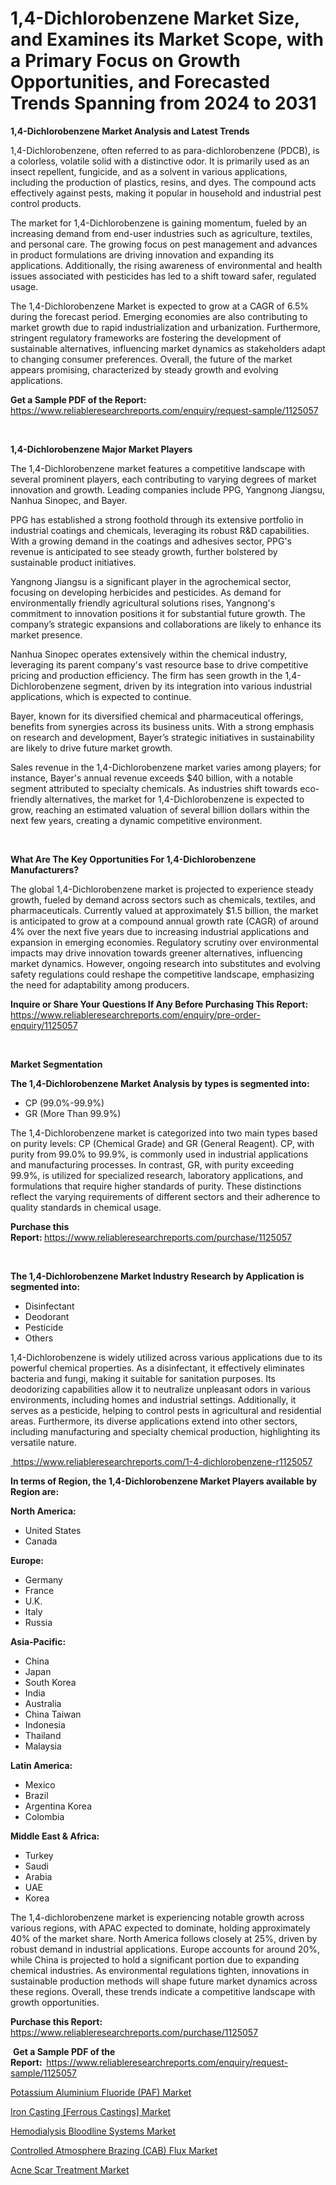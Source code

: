 <p><h1>1,4-Dichlorobenzene Market Size, and Examines its Market Scope, with a Primary Focus on Growth Opportunities, and Forecasted Trends Spanning from 2024 to 2031</h1></p><p><strong>1,4-Dichlorobenzene Market Analysis and Latest Trends</strong></p>
<p><p>1,4-Dichlorobenzene, often referred to as para-dichlorobenzene (PDCB), is a colorless, volatile solid with a distinctive odor. It is primarily used as an insect repellent, fungicide, and as a solvent in various applications, including the production of plastics, resins, and dyes. The compound acts effectively against pests, making it popular in household and industrial pest control products.</p><p>The market for 1,4-Dichlorobenzene is gaining momentum, fueled by an increasing demand from end-user industries such as agriculture, textiles, and personal care. The growing focus on pest management and advances in product formulations are driving innovation and expanding its applications. Additionally, the rising awareness of environmental and health issues associated with pesticides has led to a shift toward safer, regulated usage.</p><p>The 1,4-Dichlorobenzene Market is expected to grow at a CAGR of 6.5% during the forecast period. Emerging economies are also contributing to market growth due to rapid industrialization and urbanization. Furthermore, stringent regulatory frameworks are fostering the development of sustainable alternatives, influencing market dynamics as stakeholders adapt to changing consumer preferences. Overall, the future of the market appears promising, characterized by steady growth and evolving applications.</p></p>
<p><strong>Get a Sample PDF of the Report:&nbsp;</strong> <a href="https://www.reliableresearchreports.com/enquiry/request-sample/1125057?utm_campaign=40&utm_medium=2&utm_source=Github&utm_content=ia&utm_term=05122024&utm_id=14-dichlorobenzene">https://www.reliableresearchreports.com/enquiry/request-sample/1125057</a></p>
<p>&nbsp;</p>
<p><strong>1,4-Dichlorobenzene Major Market Players</strong></p>
<p><p>The 1,4-Dichlorobenzene market features a competitive landscape with several prominent players, each contributing to varying degrees of market innovation and growth. Leading companies include PPG, Yangnong Jiangsu, Nanhua Sinopec, and Bayer.</p><p>PPG has established a strong foothold through its extensive portfolio in industrial coatings and chemicals, leveraging its robust R&D capabilities. With a growing demand in the coatings and adhesives sector, PPG's revenue is anticipated to see steady growth, further bolstered by sustainable product initiatives.</p><p>Yangnong Jiangsu is a significant player in the agrochemical sector, focusing on developing herbicides and pesticides. As demand for environmentally friendly agricultural solutions rises, Yangnong's commitment to innovation positions it for substantial future growth. The company’s strategic expansions and collaborations are likely to enhance its market presence.</p><p>Nanhua Sinopec operates extensively within the chemical industry, leveraging its parent company's vast resource base to drive competitive pricing and production efficiency. The firm has seen growth in the 1,4-Dichlorobenzene segment, driven by its integration into various industrial applications, which is expected to continue.</p><p>Bayer, known for its diversified chemical and pharmaceutical offerings, benefits from synergies across its business units. With a strong emphasis on research and development, Bayer’s strategic initiatives in sustainability are likely to drive future market growth.</p><p>Sales revenue in the 1,4-Dichlorobenzene market varies among players; for instance, Bayer's annual revenue exceeds $40 billion, with a notable segment attributed to specialty chemicals. As industries shift towards eco-friendly alternatives, the market for 1,4-Dichlorobenzene is expected to grow, reaching an estimated valuation of several billion dollars within the next few years, creating a dynamic competitive environment.</p></p>
<p>&nbsp;</p>
<p><strong>What Are The Key Opportunities For 1,4-Dichlorobenzene Manufacturers?</strong></p>
<p><p>The global 1,4-Dichlorobenzene market is projected to experience steady growth, fueled by demand across sectors such as chemicals, textiles, and pharmaceuticals. Currently valued at approximately $1.5 billion, the market is anticipated to grow at a compound annual growth rate (CAGR) of around 4% over the next five years due to increasing industrial applications and expansion in emerging economies. Regulatory scrutiny over environmental impacts may drive innovation towards greener alternatives, influencing market dynamics. However, ongoing research into substitutes and evolving safety regulations could reshape the competitive landscape, emphasizing the need for adaptability among producers.</p></p>
<p><strong>Inquire or Share Your Questions If Any Before Purchasing This Report:</strong> <a href="https://www.reliableresearchreports.com/enquiry/pre-order-enquiry/1125057?utm_campaign=40&utm_medium=2&utm_source=Github&utm_content=ia&utm_term=05122024&utm_id=14-dichlorobenzene">https://www.reliableresearchreports.com/enquiry/pre-order-enquiry/1125057</a></p>
<p>&nbsp;</p>
<p><strong>Market Segmentation</strong></p>
<p><strong>The 1,4-Dichlorobenzene Market Analysis by types is segmented into:</strong></p>
<p><ul><li>CP (99.0%-99.9%)</li><li>GR (More Than 99.9%)</li></ul></p>
<p><p>The 1,4-Dichlorobenzene market is categorized into two main types based on purity levels: CP (Chemical Grade) and GR (General Reagent). CP, with purity from 99.0% to 99.9%, is commonly used in industrial applications and manufacturing processes. In contrast, GR, with purity exceeding 99.9%, is utilized for specialized research, laboratory applications, and formulations that require higher standards of purity. These distinctions reflect the varying requirements of different sectors and their adherence to quality standards in chemical usage.</p></p>
<p><strong>Purchase this Report:&nbsp;</strong><a href="https://www.reliableresearchreports.com/purchase/1125057?utm_campaign=40&utm_medium=2&utm_source=Github&utm_content=ia&utm_term=05122024&utm_id=14-dichlorobenzene">https://www.reliableresearchreports.com/purchase/1125057</a></p>
<p>&nbsp;</p>
<p><strong>The 1,4-Dichlorobenzene Market Industry Research by Application is segmented into:</strong></p>
<p><ul><li>Disinfectant</li><li>Deodorant</li><li>Pesticide</li><li>Others</li></ul></p>
<p><p>1,4-Dichlorobenzene is widely utilized across various applications due to its powerful chemical properties. As a disinfectant, it effectively eliminates bacteria and fungi, making it suitable for sanitation purposes. Its deodorizing capabilities allow it to neutralize unpleasant odors in various environments, including homes and industrial settings. Additionally, it serves as a pesticide, helping to control pests in agricultural and residential areas. Furthermore, its diverse applications extend into other sectors, including manufacturing and specialty chemical production, highlighting its versatile nature.</p></p>
<p><a href="https://www.reliableresearchreports.com/1-4-dichlorobenzene-r1125057?utm_campaign=40&utm_medium=2&utm_source=Github&utm_content=ia&utm_term=05122024&utm_id=14-dichlorobenzene">&nbsp;https://www.reliableresearchreports.com/1-4-dichlorobenzene-r1125057</a></p>
<p><strong>In terms of Region, the 1,4-Dichlorobenzene Market Players available by Region are:</strong></p>
<p>
    <p> <strong> North America: </strong>
        <ul>
            <li>United States</li>
            <li>Canada</li>
        </ul>
        </p> 
    <p> <strong> Europe: </strong>
        <ul>
            <li>Germany</li>
            <li>France</li>
            <li>U.K.</li>
            <li>Italy</li>
            <li>Russia</li>
        </ul>
        </p> 
    <p> <strong> Asia-Pacific: </strong>
        <ul>
            <li>China</li>
            <li>Japan</li>
            <li>South Korea</li>
            <li>India</li>
            <li>Australia</li>
            <li>China Taiwan</li>
            <li>Indonesia</li>
            <li>Thailand</li>
            <li>Malaysia</li>
        </ul>
        </p> 
    <p> <strong> Latin America: </strong>
        <ul>
            <li>Mexico</li>
            <li>Brazil</li>
            <li>Argentina Korea</li>
            <li>Colombia</li>
        </ul>
        </p> 
    <p> <strong> Middle East & Africa: </strong>
        <ul>
            <li>Turkey</li>
            <li>Saudi</li>
            <li>Arabia</li>
            <li>UAE</li>
            <li>Korea</li>
        </ul>
    </p>
    </p>
<p><p>The 1,4-dichlorobenzene market is experiencing notable growth across various regions, with APAC expected to dominate, holding approximately 40% of the market share. North America follows closely at 25%, driven by robust demand in industrial applications. Europe accounts for around 20%, while China is projected to hold a significant portion due to expanding chemical industries. As environmental regulations tighten, innovations in sustainable production methods will shape future market dynamics across these regions. Overall, these trends indicate a competitive landscape with growth opportunities.</p></p>
<p><strong>Purchase this Report: </strong><a href="https://www.reliableresearchreports.com/purchase/1125057?utm_campaign=40&utm_medium=2&utm_source=Github&utm_content=ia&utm_term=05122024&utm_id=14-dichlorobenzene">https://www.reliableresearchreports.com/purchase/1125057</a></p>
<p>&nbsp;<strong>Get a Sample PDF of the Report:&nbsp;&nbsp;</strong><a href="https://www.reliableresearchreports.com/enquiry/request-sample/1125057?utm_campaign=40&utm_medium=2&utm_source=Github&utm_content=ia&utm_term=05122024&utm_id=14-dichlorobenzene">https://www.reliableresearchreports.com/enquiry/request-sample/1125057</a></p>
<p><strong></strong></p>
<p><p><a href="https://issuu.com/reportprime-2/docs/potassium-aluminium-fluoride-paf-market-size-2030.?utm_campaign=40&utm_medium=2&utm_source=Github&utm_content=ia&utm_term=05122024&utm_id=14-dichlorobenzene">Potassium Aluminium Fluoride (PAF) Market</a></p><p><a href="https://github.com/nathandecarvalho/Market-Research-Report-List-5/blob/main/iron-casting-ferrous-castings-market.md?utm_campaign=40&utm_medium=2&utm_source=Github&utm_content=ia&utm_term=05122024&utm_id=14-dichlorobenzene">Iron Casting [Ferrous Castings] Market</a></p><p><a href="https://github.com/DixieGrimes/Market-Research-Report-List-1/blob/main/hemodialysis-bloodline-systems-market.md?utm_campaign=40&utm_medium=2&utm_source=Github&utm_content=ia&utm_term=05122024&utm_id=14-dichlorobenzene">Hemodialysis Bloodline Systems Market</a></p><p><a href="https://issuu.com/reportprime-2/docs/controlled-atmosphere-brazing-cab-flux-market-size?utm_campaign=40&utm_medium=2&utm_source=Github&utm_content=ia&utm_term=05122024&utm_id=14-dichlorobenzene">Controlled Atmosphere Brazing (CAB) Flux Market</a></p><p><a href="https://www.linkedin.com/pulse/forecast-report-acne-scar-treatment-industry-expected-growth-slgoc?utm_campaign=40&utm_medium=2&utm_source=Github&utm_content=ia&utm_term=05122024&utm_id=14-dichlorobenzene">Acne Scar Treatment Market</a></p></p>